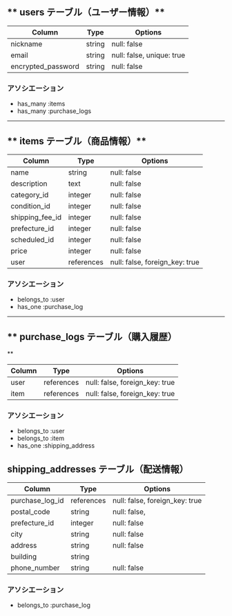 

## ** users テーブル（ユーザー情報）**

| Column             | Type    | Options                   |
|--------------------|--------|---------------------------|
| nickname          | string  | null: false              |
| email             | string  | null: false, unique: true |
| encrypted_password | string  | null: false              |

### **アソシエーション**
- has_many :items
- has_many :purchase_logs

---

## ** items テーブル（商品情報）**

| Column            | Type      | Options                        |
|-------------------|-----------|--------------------------------|
| name             | string     | null: false                   |
| description      | text       | null: false                   |
| category_id      | integer    | null: false                   |
| condition_id     | integer    | null: false                   |
| shipping_fee_id  | integer    | null: false                   |
| prefecture_id    | integer    | null: false                   |
| scheduled_id     | integer    | null: false                   |
| price            | integer    | null: false                   |
| user            | references | null: false, foreign_key: true |

### **アソシエーション**
- belongs_to :user
- has_one :purchase_log

---

## ** purchase_logs テーブル（購入履歴）
**

| Column        | Type       | Options                        |
|--------------|-----------|--------------------------------|
| user         | references | null: false, foreign_key: true |
| item         | references | null: false, foreign_key: true |


### **アソシエーション**
- belongs_to :user
- belongs_to :item
- has_one :shipping_address

## **shipping_addresses テーブル（配送情報）**

| Column        | Type       | Options                        |
|--------------|-----------|--------------------------------|
| purchase_log_id        | references | null: false, foreign_key: true |
| postal_code        | string | null: false,  |
| prefecture_id  | integer     | null: false                   |
| city         | string     | null: false                   |
| address      | string     | null: false                   |
| building     | string     |                                |
| phone_number | string     | null: false                   |

### **アソシエーション**
- belongs_to :purchase_log